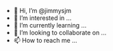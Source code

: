 - 👋 Hi, I’m @jimmysjm
- 👀 I’m interested in ...
- 🌱 I’m currently learning ...
- 💞️ I’m looking to collaborate on ...
- 📫 How to reach me ...

<!---
jimmysjm/jimmysjm is a ✨ special ✨ repository because its `README.md` (this file) appears on your GitHub profile.
You can click the Preview link to take a look at your changes.
--->
